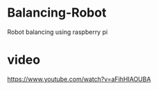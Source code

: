 # Balancing-Robot
Robot balancing using raspberry pi

# video
https://www.youtube.com/watch?v=aFihHIAOUBA




